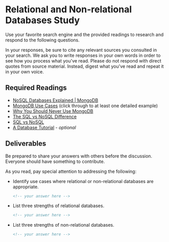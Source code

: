 # Relational and Non-relational Databases Study

Use your favorite search engine and the provided readings to research and
respond to the following questions.

In your responses, be sure to cite any relevant sources you consulted in your
search. We ask you to write responses in your own words in order to see how you
process what you've read. Please do not respond with direct quotes from source
material. Instead, digest what you've read and repeat it in your own voice.

## Required Readings

- [NoSQL Databases Explained | MongoDB](https://www.mongodb.com/nosql-explained)
- [MongoDB Use Cases](http://docs.mongodb.org/ecosystem/use-cases/) (click
    through to at least one detailed example)
- [Why You Should Never Use MongoDB](http://www.sarahmei.com/blog/2013/11/11/why-you-should-never-use-mongodb/)
- [The SQL vs NoSQL Difference](https://medium.com/xplenty-blog/the-sql-vs-nosql-difference-mysql-vs-mongodb-32c9980e67b2)
- [SQL vs NoSQL](http://www.bmc.com/blogs/sql-vs-nosql/)
- [A Database Tutorial](https://www.youtube.com/watch?v=Jt_w2swkXAk) - *optional*

## Deliverables

Be prepared to share your answers with others before the discussion. Everyone
should have something to contribute.

As you read, pay special attention to addressing the following:

- Identify use cases where relational or non-relational databases are appropriate.
    ```md
    <!-- your answer here -->
    ```
- List three strengths of relational databases.
    ```md
    <!-- your answer here -->
    ```
- List three strengths of non-relational databases.
    ```md
    <!-- your answer here -->
